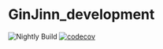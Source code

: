 # GinJinn_development

![Nightly Build](https://github.com/AGOberprieler/GinJinn_development/workflows/Nightly%20Build/badge.svg) [![codecov](https://codecov.io/gh/AGOberprieler/GinJinn_development/branch/master/graph/badge.svg)](https://codecov.io/gh/AGOberprieler/GinJinn_development)
